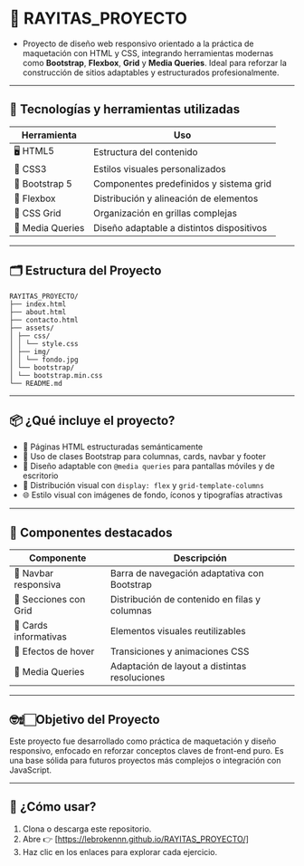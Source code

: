 # 🎨 RAYITAS_PROYECTO

- Proyecto de diseño web responsivo orientado a la práctica de maquetación con HTML y CSS, integrando herramientas modernas como **Bootstrap**, **Flexbox**, **Grid** y **Media Queries**. Ideal para reforzar la construcción de sitios adaptables y estructurados profesionalmente.

-----------------------

## 🧰 Tecnologías y herramientas utilizadas

| Herramienta | Uso |
|------------|------|
| 🖥️ HTML5 | Estructura del contenido |
| 🎨 CSS3 | Estilos visuales personalizados |
| 🧩 Bootstrap 5 | Componentes predefinidos y sistema grid |
| 📐 Flexbox | Distribución y alineación de elementos |
| 🧱 CSS Grid | Organización en grillas complejas |
| 📱 Media Queries | Diseño adaptable a distintos dispositivos |

------------------------

## 🗂️ Estructura del Proyecto

```
RAYITAS_PROYECTO/
├── index.html
├── about.html
├── contacto.html
├── assets/
│ ├── css/
│ │ └── style.css
│ ├── img/
│ │ └── fondo.jpg
│ └── bootstrap/
│ └── bootstrap.min.css
└── README.md
```
-----------------------

## 📦 ¿Qué incluye el proyecto?

- 🧾 Páginas HTML estructuradas semánticamente
- 💠 Uso de clases Bootstrap para columnas, cards, navbar y footer
- 📐 Diseño adaptable con `@media queries` para pantallas móviles y de escritorio
- 🧲 Distribución visual con `display: flex` y `grid-template-columns`
- 🌐 Estilo visual con imágenes de fondo, íconos y tipografías atractivas

------------------------

## 🧠 Componentes destacados

| Componente | Descripción |
|------------|-------------|
| 📱 Navbar responsiva | Barra de navegación adaptativa con Bootstrap |
| 🧱 Secciones con Grid | Distribución de contenido en filas y columnas |
| 🧩 Cards informativas | Elementos visuales reutilizables |
| 🦾 Efectos de hover | Transiciones y animaciones CSS |
| 📲 Media Queries | Adaptación de layout a distintas resoluciones |

------------------------

## 🤓☝🏻Objetivo del Proyecto

Este proyecto fue desarrollado como práctica de maquetación y diseño responsivo, enfocado en reforzar conceptos claves de front-end puro. Es una base sólida para futuros proyectos más complejos o integración con JavaScript.

------------------------

## 🚀 ¿Cómo usar?
1. Clona o descarga este repositorio.
2. Abre 👉 [https://lebrokennn.github.io/RAYITAS_PROYECTO/]
3. Haz clic en los enlaces para explorar cada ejercicio.

